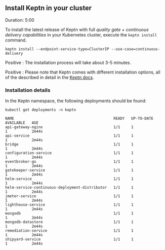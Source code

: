 
## Install Keptn in your cluster
Duration: 5:00

To install the latest release of Keptn with full _quality gate + continuous delivery capabilities_ in your Kubernetes cluster, execute the `keptn install` command.

```
keptn install --endpoint-service-type=ClusterIP --use-case=continuous-delivery
```

Positive
: The installation process will take about 3-5 minutes.

Positive
: Please note that Keptn comes with different installation options, all of the described in detail in the [Keptn docs](https://keptn.sh/docs/0.7.x/operate/install/).

### Installation details 

In the Keptn namespace, the following deployments should be found:

```
kubectl get deployments -n keptn

NAME                                             READY   UP-TO-DATE   AVAILABLE   AGE
api-gateway-nginx                                1/1     1            1           2m44s
api-service                                      1/1     1            1           2m44s
bridge                                           1/1     1            1           2m44s
configuration-service                            1/1     1            1           2m44s
eventbroker-go                                   1/1     1            1           2m44s
gatekeeper-service                               1/1     1            1           2m44s
helm-service                                     1/1     1            1           2m44s
helm-service-continuous-deployment-distributor   1/1     1            1           2m44s
jmeter-service                                   1/1     1            1           2m44s
lighthouse-service                               1/1     1            1           2m44s
mongodb                                          1/1     1            1           2m44s
mongodb-datastore                                1/1     1            1           2m44s
remediation-service                              1/1     1            1           2m44s
shipyard-service                                 1/1     1            1           2m44s
```




